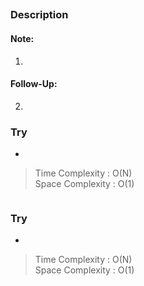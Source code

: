 ## 

### Description


#### Note:
1. 
#### Follow-Up:
2. 
### Try
- 
> Time Complexity : O(N)\
  Space Complexity : O(1)
```cpp

```

### Try
- 
> Time Complexity : O(N)\
  Space Complexity : O(1)
```cpp

```